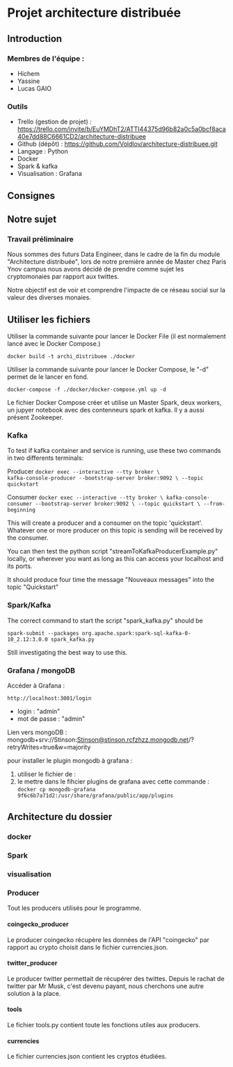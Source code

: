 # Projet architecture distribuée

## Introduction

### Membres de l'équipe :

- Hichem
- Yassine
- Lucas GAIO

### Outils

- Trello (gestion de projet) : https://trello.com/invite/b/EuYMDhT2/ATTI44375d96b82a0c5a0bcf8aca40e7dd88C6661CD2/architecture-distribuee 
- Github (dépôt) : https://github.com/Voldlov/architecture-distribuee.git 
- Langage : Python
- Docker
- Spark & kafka
- Visualisation : Grafana

## Consignes



## Notre sujet

### Travail préliminaire

Nous sommes des futurs Data Engineer, dans le cadre de la fin du module "Architecture distribuée", lors de notre première année de Master chez Paris Ynov campus nous avons décidé de prendre comme sujet les cryptomonaies par rapport aux twittes. 

Notre objectif est de voir et comprendre l'impacte de ce réseau social sur la valeur des diverses monaies. 

## Utiliser les fichiers

Utiliser la commande suivante pour lancer le Docker File (il est normalement lancé avec le Docker Compose.)

`docker build -t archi_distribuee ./docker `

Utiliser la commande suivante pour lancer le Docker Compose, le "-d" permet de le lancer en fond.

`docker-compose -f ./docker/docker-compose.yml up -d`

Le fichier Docker Compose créer et utilise un Master Spark, deux workers, un jupyer notebook avec des contenneurs spark et kafka. Il y a aussi présent Zookeeper. 

### Kafka

To test if kafka container and service is running, use these two commands in two differents terminals:

Producer
`docker exec --interactive --tty broker \                                                
kafka-console-producer --bootstrap-server broker:9092 \
--topic quickstart`

Consumer `docker exec --interactive --tty broker \
kafka-console-consumer --bootstrap-server broker:9092 \
--topic quickstart \
--from-beginning
`

This will create a producer and a consumer on the topic 'quickstart'. Whatever one or more producer on this topic is sending will be received by the consumer.

You can then test the python script "streamToKafkaProducerExample.py" locally, or wherever you want as long as this can access your localhost and its ports.

It should produce four time the message "Nouveaux messages" into the topic "Quickstart"

### Spark/Kafka

The correct command to start the script "spark_kafka.py" should be 

`spark-submit --packages org.apache.spark:spark-sql-kafka-0-10_2.12:3.0.0 spark_kafka.py`

Still investigating the best way to use this.

### Grafana / mongoDB

Accéder à Grafana :

`http://localhost:3001/login`

- login : "admin"
- mot de passe : "admin"

Lien vers mongoDB : mongodb+srv://Stinson:Stinson@stinson.rcfzhzz.mongodb.net/?retryWrites=true&w=majority 

pour installer le plugin mongodb à grafana :

1. utiliser le fichier de :
2. le mettre dans le fihcier plugins de grafana avec cette commande : `docker cp mongodb-grafana 9f6c6b7a71d2:/usr/share/grafana/public/app/plugins`

## Architecture du dossier

### docker

### Spark

### visualisation

### Producer

Tout les producers utilisés pour le programme.

#### coingecko_producer

Le producer coingecko récupère les données de l'API "coingecko" par rapport au crypto choisit dans le fichier currencies.json.

#### twitter_producer

Le producer twitter permettait de récupérer des twittes. Depuis le rachat de twitter par Mr Musk, c'est devenu payant, nous cherchons une autre solution à la place.

#### tools

Le fichier tools.py contient toute les fonctions utiles aux producers. 

#### currencies

Le fichier currencies.json contient les cryptos étudiées. 